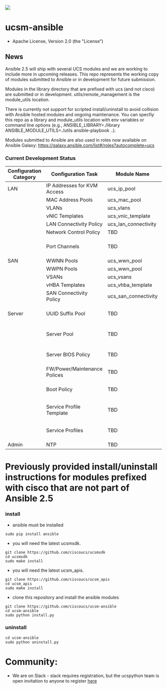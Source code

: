 [![](https://ucspython.herokuapp.com/badge.svg)](https://ucspython.herokuapp.com)

# ucsm-ansible

* Apache License, Version 2.0 (the "License") 

## News

Ansible 2.5 will ship with several UCS modules and we are working to include more in upcoming releases.  This repo represents the working copy of modules submitted to Ansible or in development for future submission.

Modules in the library directory that are prefixed with ucs (and not cisco) are submitted or in development.  utils/remote_management is the module_utils location.

There is currently not support for scripted install/uninstall to avoid collision with Ansible hosted modules and ongoing maintenance.  You can specfiy this repo as a library and module_utils location with env variables or command line options (e.g., ANSIBLE_LIBRARY=./library ANSIBLE_MODULE_UTILS=./utils ansible-playbook ..).

Modules submitted to Ansible are also used in roles now available on Ansible Galaxy: https://galaxy.ansible.com/list#/roles?autocomplete=ucs

### Current Development Status

| Configuration Category | Configuration Task | Module Name | Status (part of 2.5, Proof of Concept, TBD |
| ---------------------- | ------------------ | ----------- | ------ |
| LAN                    | IP Addresses for KVM Access | ucs_ip_pool | in 2.5 |
|                        | MAC Address Pools  | ucs_mac_pool | in 2.5 |
|                        | VLANs              | ucs_vlans   | in 2.5 |
|                        | vNIC Templates     | ucs_vnic_template | in 2.5 |
|                        | LAN Connectivity Policy | ucs_lan_connectivity | in 2.5 |
|                        | Network Control Policy | TBD     | TBD    |
|                        | Port Channels      | TBD         | PoC: see https://github.com/dsoper2/ucsm-ansible |
| SAN                    | WWNN Pools         | ucs_wwn_pool | in 2.5 |
|                        | WWPN Pools         | ucs_wwn_pool | in 2.5 |
|                        | VSANs              | ucs_vsans   | in 2.5 |
|                        | vHBA Templates     | ucs_vhba_template | in 2.5 |
|                        | SAN Connectivity Policy | ucs_san_connectivity | in 2.5 |
| Server                 | UUID Suffix Pool   | TBD         | PoC: see https://github.com/dsoper2/ucsm-ansible |
|                        | Server Pool        | TBD         | PoC: see https://github.com/dsoper2/ucsm-ansible |
|                        | Server BIOS Policy | TBD         | PoC: see https://github.com/dsoper2/ucsm-ansible |
|                        | FW/Power/Maintenance Polices | TBD | TBD  |
|                        | Boot Policy        | TBD         | PoC: see https://github.com/dsoper2/ucsm-ansible |
|                        | Service Profile Template | TBD   | PoC: see https://github.com/dsoper2/ucsm-ansible |
|                        | Service Profiles   | TBD         | PoC: see https://github.com/dsoper2/ucsm-ansible |
| Admin                  | NTP                | TBD         | PoC: cisco_ucs_ntp module |

# Previously provided install/uninstall instructions for modules prefixed with cisco that are not part of Ansible 2.5

### install
- ansible must be installed
```
sudo pip install ansible
```
- you will need the latest ucsmsdk.
```
git clone https://github.com/ciscoucs/ucsmsdk
cd ucsmsdk
sudo make install
```
- you will need the latest ucsm_apis.
```
git clone https://github.com/ciscoucs/ucsm_apis
cd ucsm_apis
sudo make install
```
- clone this repository and install the ansible modules
```
git clone https://github.com/ciscoucs/ucsm-ansible
cd ucsm-ansible
sudo python install.py
```

### uninstall
```
cd ucsm-ansible
sudo python uninstall.py
```

# Community:

* We are on Slack - slack requires registration, but the ucspython team is open invitation to
  anyone to register [here](https://ucspython.herokuapp.com)
